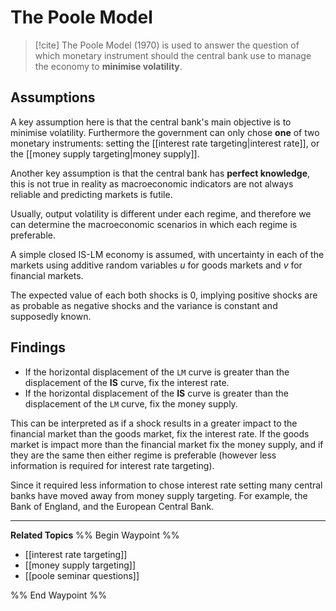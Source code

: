# The Poole Model

> [!cite] 
> The Poole Model (1970) is used to answer the question of which monetary instrument should the central bank use to manage the economy to **minimise volatility**. 

## Assumptions
A key assumption here is that the central bank's main objective is to minimise volatility. Furthermore the government can only chose **one** of two monetary instruments: setting the [[interest rate targeting|interest rate]], or the [[money supply targeting|money supply]]. 

Another key assumption is that the central bank has **perfect knowledge**, this is not true in reality as macroeconomic indicators are not always reliable and predicting markets is futile. 

Usually, output volatility is different under each regime, and therefore we can determine the macroeconomic scenarios in which each regime is preferable. 

A simple closed IS-LM economy is assumed, with uncertainty in each of the markets using additive random variables $u$ for goods markets and $v$ for financial markets. 

The expected value of each both shocks is 0, implying positive shocks are as probable as negative shocks and the variance is constant and supposedly known. 

## Findings
- If the horizontal displacement of the `LM` curve is greater than the displacement of the **IS** curve, fix the interest rate. 
- If the horizontal displacement of the **IS** curve is greater than the displacement of the `LM` curve, fix the money supply. 

This can be interpreted as if a shock results in a greater impact to the financial market than the goods market, fix the interest rate. If the goods market is impact more than the financial market fix the money supply, and if they are the same then either regime is preferable (however less information is required for interest rate targeting).  

Since it required less information to chose interest rate setting many central banks have moved away from money supply targeting. For example, the Bank of England, and the European Central Bank. 
- - -
**Related Topics**
%% Begin Waypoint %%
- [[interest rate targeting]]
- [[money supply targeting]]
- [[poole seminar questions]]

%% End Waypoint %%